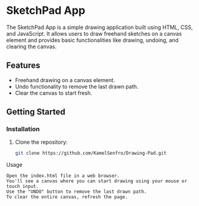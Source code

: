 # SketchPad App

The SketchPad App is a simple drawing application built using HTML, CSS, and JavaScript. It allows users to draw freehand sketches on a canvas element and provides basic functionalities like drawing, undoing, and clearing the canvas.


## Features

- Freehand drawing on a canvas element.
- Undo functionality to remove the last drawn path.
- Clear the canvas to start fresh.

## Getting Started

### Installation

1. Clone the repository:

   ```bash
   git clone https://github.com/KamelSenfro/Drawing-Pad.git
Usage

    Open the index.html file in a web browser.
    You'll see a canvas where you can start drawing using your mouse or touch input.
    Use the "UNDO" button to remove the last drawn path.
    To clear the entire canvas, refresh the page.
